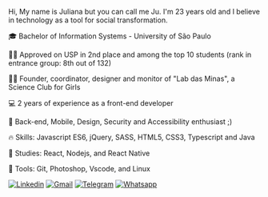 
Hi, My name is Juliana but you can call me Ju. 
I'm 23 years old and I believe in technology as a tool for social transformation.

🎓  Bachelor of Information Systems - University of São Paulo

👩‍🎓  Approved on USP in 2nd place and among the top 10 students (rank in entrance group: 8th out of 132)

👩‍💻  Founder, coordinator, designer and monitor of "Lab das Minas", a Science Club for Girls 

💻  2 years of experience as a front-end developer

🌱  Back-end, Mobile, Design, Security and Accessibility enthusiast ;)

🔥  Skills: Javascript ES6, jQuery, SASS, HTML5, CSS3, Typescript and Java

🔨  Studies: React, Nodejs, and React Native

🔧  Tools: Git, Photoshop, Vscode, and Linux

[![Linkedin](https://img.shields.io/badge/LinkedIn-0077B5?style=for-the-badge&logo=linkedin&logoColor=white)](https://www.linkedin.com/in/jubrito/)
[![Gmail](https://img.shields.io/badge/Gmail-D14836?style=for-the-badge&logo=gmail&logoColor=white)](mailto:jubrito@alumni.usp.br) 
[![Telegram](https://img.shields.io/badge/Telegram-2CA5E0?style=for-the-badge&logo=telegram&logoColor=white)](https://t.me/juwitzke) 
[![Whatsapp](https://img.shields.io/badge/WhatsApp-25D366?style=for-the-badge&logo=whatsapp&logoColor=white)](https://api.whatsapp.com/send?phone=5511998959941) 

<!--
**jubrito/jubrito** is a ✨ _special_ ✨ repository because its `README.md` (this file) appears on your GitHub profile.

Here are some ideas to get you started:

- 🔭 I’m currently working on ...
- 🌱 I’m currently learning ...
- 👯 I’m looking to collaborate on ...
- 🤔 I’m looking for help with ...
- 💬 Ask me about ...
- 📫 How to reach me: ...
- 😄 Pronouns: ...
- ⚡ Fun fact: ...


Since I was a child, I have witnessed injustice among socioeconomic classes and inequality between men and women. Knowing the future would be guided by the presence of technology, I completed a degree in Information Systems at the University of São Paulo (EACH-USP) to do my part and help the world be a fairer place.

I founded a Science Club for Girls inside the University named “Lab das Minas” and acted as the coordinator, designer, and monitor, holding weekly meetings in the East Zone of São Paulo. 

We encouraged young females to adjust their male-dominated stereotyped views of the technological field, providing them a safe environment with tools to create codes and experiments. We aimed to prevent their gender and financial situation from hampering their path to become programmers and scientists. Now, my long-term goal is to achieve the same equality and female involvement worldwide.

Besides having two years of experience as a front-end developer, I have dedicated my studies to full-stack and mobile technologies, as the understanding of the big picture provides me with tools to understand the complete system and write code more efficiently (but also because I find it very interesting) ;) 

With my belief in technology as a tool for social transformation, I keep myself motivated to continue evolving my knowledge on the field to identify opportunities to impact society and the environment positively.
-->
